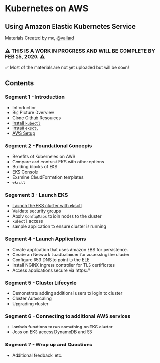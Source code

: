 # Kubernetes on AWS
## Using Amazon Elastic Kubernetes Service
Materials Created by me, [@vallard](https://twitter.com/vallard)

### ⚠️ THIS IS A WORK IN PROGRESS AND WILL BE COMPLETE BY FEB 25, 2020. ⚠️

✅ Most of the materials are not yet uploaded but will be soon!


## Contents

### Segment 1 - Introduction
* Introduction
* Big Picture Overview
* Clone Github Resources
* [Install `kubectl`](segment1/kubectl.md)
* [Install `eksctl`](segment1/eksctl.md)
* [AWS Setup](segment1/aws-creds.md)

### Segment 2 - Foundational Concepts
* Benefits of Kubernetes on AWS
* Compare and contrast EKS with other options
* Building blocks of EKS
* EKS Console
* Examine CloudFormation templates
* `eksctl`

### Segement 3 - Launch EKS
* [Launch the EKS cluster with eksctl](segment3/eks.md)
* Validate security groups
* Apply `ConfigMaps` to join nodes to the cluster
* `kubectl` access
* sample application to ensure cluster is running

### Segment 4 - Launch Applications
* Create application that uses Amazon EBS for persistence. 
* Create an Network Loadbalancer for accessing the cluster
* Configure R53 DNS to point to the ELB
* Install NGINX ingress controller for TLS certificates
* Access applications secure via https://

### Segment 5 - Cluster Lifecycle
* Demonstrate adding additional users to login to cluster
* Cluster Autoscaling
* Upgrading cluster

### Segment 6 - Connecting to additional AWS services
* lambda functions to run something on EKS cluster
* Jobs on EKS access DynamoDB and S3

### Segment 7 - Wrap up and Questions
* Additional feedback, etc. 

